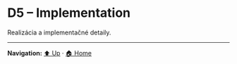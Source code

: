 # D5 – Implementation

Realizácia a implementačné detaily.

---
**Navigation:** [⬆️ Up](../index.md) · [🏠 Home](../index.md)
